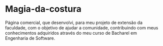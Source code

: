 # Magia-da-costura
Página comercial, que desenvolvi, para meu projeto de extensão da faculdade, com o objetivo de ajudar a comunidade, contribuindo com meus conhecimentos adquiridos através do meu curso de Bacharel em Engenharia de Software.
